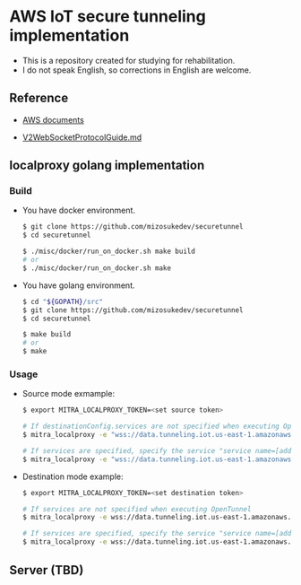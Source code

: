 # AWS IoT secure tunneling implementation
- This is a repository created for studying for rehabilitation.
- I do not speak English, so corrections in English are welcome.

## Reference
- [AWS documents](https://docs.aws.amazon.com/iot/latest/developerguide/secure-tunneling.html)

- [V2WebSocketProtocolGuide.md](https://github.com/aws-samples/aws-iot-securetunneling-localproxy/blob/v2.1.0/V2WebSocketProtocolGuide.md)


## localproxy golang implementation
### Build

- You have docker environment.

    ``` sh
    $ git clone https://github.com/mizosukedev/securetunnel
    $ cd securetunnel

    $ ./misc/docker/run_on_docker.sh make build
    # or
    $ ./misc/docker/run_on_docker.sh make
    ```

- You have golang environment.

    ``` sh
    $ cd "${GOPATH}/src"
    $ git clone https://github.com/mizosukedev/securetunnel
    $ cd securetunnel
    
    $ make build
    # or
    $ make
    ```

### Usage
- Source mode exmample:

    ``` sh
    $ export MITRA_LOCALPROXY_TOKEN=<set source token>

    # If destinationConfig.services are not specified when executing OpenTunnel
    $ mitra_localproxy -e "wss://data.tunneling.iot.us-east-1.amazonaws.com:443/tunnel" -s 10022

    # If services are specified, specify the service "service name=[address:]port", separated by commas.
    $ mitra_localproxy -e "wss://data.tunneling.iot.us-east-1.amazonaws.com:443/tunnel" -s "SSH=10022, RDP=13389"
    ```

- Destination mode example:

    ``` sh
    $ export MITRA_LOCALPROXY_TOKEN=<set destination token>

    # If services are not specified when executing OpenTunnel
    $ mitra_localproxy -e wss://data.tunneling.iot.us-east-1.amazonaws.com:443/tunnel -d 22

    # If services are specified, specify the service "service name=[address:]port", separated by commas.
    $ mitra_localproxy -e wss://data.tunneling.iot.us-east-1.amazonaws.com:443/tunnel -d "SSH=22, RDP=3389"
    ```

## Server (TBD)
